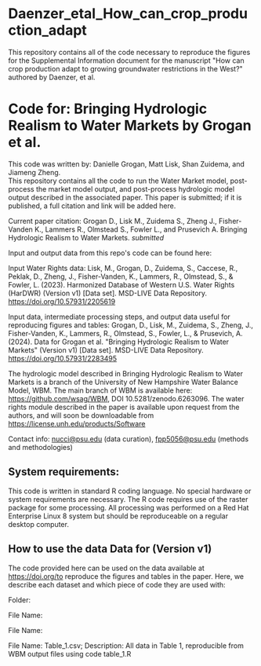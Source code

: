 # Daenzer_etal_How_can_crop_production_adapt
This repository contains all of the code necessary to reproduce the figures for the Supplemental Information document for the manuscript "How can crop production adapt to growing groundwater restrictions in the West?" authored by Daenzer, et al.

# Code for: Bringing Hydrologic Realism to Water Markets by Grogan et al.

This code was written by: Danielle Grogan, Matt Lisk, Shan Zuidema, and Jiameng Zheng.  
This repository contains all the code to run the Water Market model, post-process the market model output, and post-process hydrologic model output described in the associated paper. This paper is submitted; if it is published, a full citation and link will be added here.

Current paper citation:
Grogan D., Lisk M., Zuidema S., Zheng J., Fisher-Vanden K., Lammers R., Olmstead S., Fowler L., and Prusevich A. Bringing Hydrologic Realism to Water Markets. _submitted_

Input and output data from this repo's code can be found here:

Input Water Rights data: Lisk, M., Grogan, D., Zuidema, S., Caccese, R., Peklak, D., Zheng, J., Fisher-Vanden, K., Lammers, R., Olmstead, S., & Fowler, L. (2023). Harmonized Database of Western U.S. Water Rights (HarDWR) (Version v1) [Data set]. MSD-LIVE Data Repository. https://doi.org/10.57931/2205619

Input data, intermediate processing steps, and output data useful for reproducing figures and tables: Grogan, D., Lisk, M., Zuidema, S., Zheng, J., Fisher-Vanden, K., Lammers, R., Olmstead, S., Fowler, L., & Prusevich, A. (2024). Data for Grogan et al. "Bringing Hydrologic Realism to Water Markets" (Version v1) [Data set]. MSD-LIVE Data Repository. https://doi.org/10.57931/2283495

The hydrologic model described in Bringing Hydrologic Realism to Water Markets is a branch of the University of New Hampshire Water Balance Model, WBM. The main branch of WBM is available here: https://github.com/wsag/WBM, DOI 10.5281/zenodo.6263096. The water rights module described in the paper is available upon request from the authors, and will soon be downloadable from https://license.unh.edu/products/Software 

Contact info: nucci@psu.edu (data curation), fpp5056@psu.edu (methods and methodologies)

## System requirements:
This code is written in standard R coding language. No special hardware or system requirements are necessary. The R code requires use of the raster package for some processing. All processing was performed on a Red Hat Enterprise Linux 8 system but should be reproduceable on a regular desktop computer.  


## How to use the data Data for (Version v1) 
The code provided here can be used on the data available at https://doi.org/to reproduce the figures and tables in the paper. Here, we describe each dataset and which piece of code they are used with:

Folder: 

File Name: 

File Name: 


File Name: Table_1.csv; Description: All data in Table 1, reproducible from WBM output files using code table_1.R
